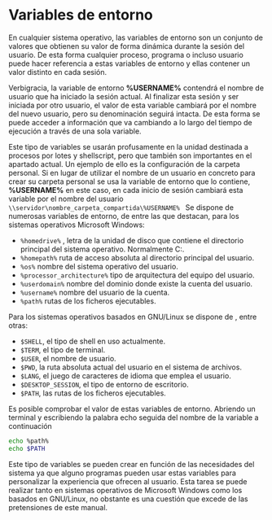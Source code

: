 # Variables de entorno

En cualquier sistema operativo, las variables de entorno son un conjunto de valores que obtienen su valor de forma dinámica durante la sesión del usuario. De esta forma cualquier proceso, programa o incluso usuario puede hacer referencia a estas variables de entorno y ellas contener un valor distinto en cada sesión.

Verbigracia, la variable de entorno **%USERNAME%** contendrá el nombre de usuario que ha iniciado la sesión actual. Al finalizar esta sesión y ser iniciada por otro usuario, el valor de esta variable cambiará por el nombre del nuevo usuario, pero su denominación seguirá intacta. De esta forma se puede acceder a información que va cambiando a lo largo del tiempo de ejecución a través de una sola variable.

Este tipo de variables se usarán profusamente en la unidad destinada a procesos por lotes y shellscript, pero que también son importantes en el apartado actual. Un ejemplo de ello es la configuración de la carpeta personal. Si en lugar de utilizar el nombre de un usuario en concreto para crear su carpeta personal se usa la variable de entorno que lo contiene, **%USERNAME%** en este caso, en cada inicio de sesión cambiará esta variable por el nombre del usuario
`\\servidor\nombre_carpeta_compartida\%USERNAME%
`
Se dispone de numerosas variables de entorno, de entre las que destacan, para los sistemas operativos Microsoft Windows:

- `%homedrive%` , letra de la unidad de disco que contiene el directorio principal del sistema operativo. Normalmente C:.
- `%homepath%` ruta de acceso absoluta al directorio principal del usuario.
- `%os%` nombre del sistema operativo del usuario.
- `%processor_architecture%` tipo de arquitectura del equipo del usuario.
- `%userdomain%` nombre del dominio donde existe la cuenta del usuario.
- `%username%` nombre del usuario de la cuenta.
- `%path%` rutas de los ficheros ejecutables.

Para los sistemas operativos basados en GNU/Linux se dispone de , entre otras:

- `$SHELL`, el tipo de shell en uso actualmente.
- `$TERM`, el tipo de terminal.
- `$USER`, el nombre de usuario.
- `$PWD`, la ruta absoluta actual del usuario en el sistema de archivos.
- `$LANG`, el juego de caracteres de idioma que emplea el usuario.
- `$DESKTOP_SESSION`, el tipo de entorno de escritorio.
- `$PATH`, las rutas de los ficheros ejecutables.

Es posible comprobar el valor de estas variables de entorno. Abriendo un terminal y escribiendo la palabra echo seguida del nombre de la variable a continuación

```bash title=""
echo %path%
echo $PATH
```

Este tipo de variables se pueden crear en función de las necesidades del sistema ya que alguno programas pueden usar estas variables para personalizar la experiencia que ofrecen al usuario. Esta tarea se puede realizar tanto en sistemas operativos de Microsoft Windows como los basados en GNU/Linux, no obstante es una cuestión que excede de las pretensiones de este manual.
